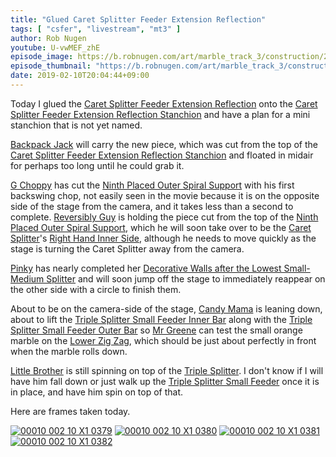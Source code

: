 ```yaml
---
title: "Glued Caret Splitter Feeder Extension Reflection"
tags: [ "csfer", "livestream", "mt3" ]
author: Rob Nugen
youtube: U-vwMEF_zhE
episode_image: https://b.robnugen.com/art/marble_track_3/construction/2019/2019_feb_10_glued_csfer.jpg
episode_thumbnail: "https://b.robnugen.com/art/marble_track_3/construction/2019/thumbs/2019_feb_10_glued_csfer.jpg"
date: 2019-02-10T20:04:44+09:00
---
```


Today I glued the
[Caret Splitter Feeder Extension Reflection](/p/csfer) onto the
[Caret Splitter Feeder Extension Reflection Stanchion](/p/csfers) and
have a plan for a mini stanchion that is not yet named.

[Backpack Jack](/w/bpj) will carry the new piece, which was cut from
the top of the
[Caret Splitter Feeder Extension Reflection Stanchion](/p/csfers) and
floated in midair for perhaps too long until he could grab it.

[G Choppy](/w/gc) has cut the
[Ninth Placed Outer Spiral Support](/p/9poss) with his first backswing
chop, not easily seen in the movie because it is on the opposite side
of the stage from the camera, and it takes less than a second to
complete.  [Reversibly Guy](/w/rg) is holding the piece cut from the
top of the [Ninth Placed Outer Spiral Support](/p/9poss), which he
will soon take over to be the [Caret Splitter](/p/cs)'s
[Right Hand Inner Side](/p/csrhis), although he needs to move quickly
as the stage is turning the Caret Splitter away from the camera.

[Pinky](/workers/pinky/) has nearly completed her [Decorative Walls after the Lowest Small-Medium Splitter](/parts/decorative_walls_after_the_lowest_small-medium_splitter/") and
will soon jump off the stage to immediately reappear on the other side
with a circle to finish them.

About to be on the camera-side of the stage, [Candy Mama](/workers/candy_mama/) is
leaning down, about to lift the
[Triple Splitter Small Feeder Inner Bar](/parts/triple-splitter-small-feeder-inner-bar/) along with the
[Triple Splitter Small Feeder Outer Bar](/parts/triple-splitter-small-feeder-outer-bar/) so
[Mr Greene](/workers/mr_greene/) can test the small orange marble on the
[Lower Zig Zag](/parts/lower_zig_zag/), which should be just about perfectly in front
when the marble rolls down.

[Little Brother](/workers/lil_brother/) is still spinning on top of the
[Triple Splitter](/parts/triple_splitter/).  I don't know if I will have him fall down
or just walk up the [Triple Splitter Small Feeder](/parts/triple-splitter-small-feeder/) once it is
in place, and have him spin on top of that.

Here are frames taken today.

[![00010 002 10 X1 0379](//b.robnugen.com/art/marble_track_3/frames/2018/thumbs/00010_002_10_X1_0379.jpg)](//b.robnugen.com/art/marble_track_3/frames/2018/00010_002_10_X1_0379.jpg)
[![00010 002 10 X1 0380](//b.robnugen.com/art/marble_track_3/frames/2018/thumbs/00010_002_10_X1_0380.jpg)](//b.robnugen.com/art/marble_track_3/frames/2018/00010_002_10_X1_0380.jpg)
[![00010 002 10 X1 0381](//b.robnugen.com/art/marble_track_3/frames/2018/thumbs/00010_002_10_X1_0381.jpg)](//b.robnugen.com/art/marble_track_3/frames/2018/00010_002_10_X1_0381.jpg)
[![00010 002 10 X1 0382](//b.robnugen.com/art/marble_track_3/frames/2018/thumbs/00010_002_10_X1_0382.jpg)](//b.robnugen.com/art/marble_track_3/frames/2018/00010_002_10_X1_0382.jpg)
